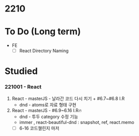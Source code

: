 # 2210

# To Do (Long term)

- FE
    - [ ]  React Directory Naming

# Studied

### 221001 - React

1. React - masterJS - 날라간 코드 다시 치기 + #6.7~#6.8 I.R
    - dnd - atoms로 자료 형태 구현
2. React - masterJS - #6.9~6.16 I.R🔥
    - dnd - 투두 category 수정 기능
    - immer , react-beautiful-dnd : snapshot, ref, react.memo
    - [ ]  6-16 코드챌린지 마저